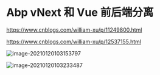 # Abp vNext 和 Vue 前后端分离

https://www.cnblogs.com/william-xu/p/11249800.html



https://www.cnblogs.com/william-xu/p/12537155.html

![image-20210120103153797](C:\Users\2294765\AppData\Roaming\Typora\typora-user-images\image-20210120103153797.png)



![image-20210120103233487](C:\Users\2294765\AppData\Roaming\Typora\typora-user-images\image-20210120103233487.png)